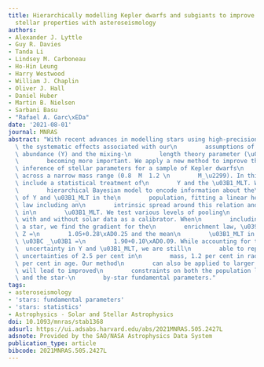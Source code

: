 ```yaml
---
title: Hierarchically modelling Kepler dwarfs and subgiants to improve inference of
  stellar properties with asteroseismology
authors:
- Alexander J. Lyttle
- Guy R. Davies
- Tanda Li
- Lindsey M. Carboneau
- Ho-Hin Leung
- Harry Westwood
- William J. Chaplin
- Oliver J. Hall
- Daniel Huber
- Martin B. Nielsen
- Sarbani Basu
- "Rafael A. Garc\xEDa"
date: '2021-08-01'
journal: MNRAS
abstract: "With recent advances in modelling stars using high-precision\n        asteroseismology,\
  \ the systematic effects associated with our\n        assumptions of stellar helium\
  \ abundance (Y) and the mixing-\n        length theory parameter (\u03B1_MLT) are\n\
  \        becoming more important. We apply a new method to improve the\n       \
  \ inference of stellar parameters for a sample of Kepler dwarfs\n        and subgiants\
  \ across a narrow mass range (0.8  M  1.2 \n        M_\u2299). In this method, we\
  \ include a statistical treatment of\n        Y and the \u03B1_MLT. We develop a\n\
  \        hierarchical Bayesian model to encode information about the\n        distribution\
  \ of Y and \u03B1_MLT in the\n        population, fitting a linear helium enrichment\
  \ law including an\n        intrinsic spread around this relation and normal distribution\
  \ in\n        \u03B1_MLT. We test various levels of pooling\n        parameters,\
  \ with and without solar data as a calibrator. When\n        including the Sun as\
  \ a star, we find the gradient for the\n        enrichment law, \u0394 Y / \u0394\
  \ Z =\n        1.05+0.28\xAD0.25 and the mean\n        \u03B1_MLT in the population,\
  \ \u03BC _\u03B1 =\n        1.90+0.10\xAD0.09. While accounting for the\n      \
  \  uncertainty in Y and \u03B1_MLT, we are still\n        able to report statistical\
  \ uncertainties of 2.5 per cent in\n        mass, 1.2 per cent in radius, and 12\
  \ per cent in age. Our method\n        can also be applied to larger samples that\
  \ will lead to improved\n        constraints on both the population level inference\
  \ and the star-\n        by-star fundamental parameters."
tags:
- asteroseismology
- 'stars: fundamental parameters'
- 'stars: statistics'
- Astrophysics - Solar and Stellar Astrophysics
doi: 10.1093/mnras/stab1368
adsurl: https://ui.adsabs.harvard.edu/abs/2021MNRAS.505.2427L
adsnote: Provided by the SAO/NASA Astrophysics Data System
publication_type: article
bibcode: 2021MNRAS.505.2427L
---
```

